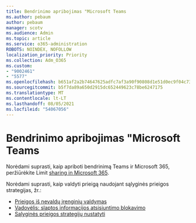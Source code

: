 ```yaml
---
title: Bendrinimo apribojimas "Microsoft Teams
ms.author: pebaum
author: pebaum
manager: scotv
ms.audience: Admin
ms.topic: article
ms.service: o365-administration
ROBOTS: NOINDEX, NOFOLLOW
localization_priority: Priority
ms.collection: Adm_O365
ms.custom:
- "9002461"
- "5577"
ms.openlocfilehash: b651af2a2b74647625adfc7af3a90f90808d1e51d0ec9f04c73313fd7232c4ac
ms.sourcegitcommit: b5f7da89a650d2915dc652449623c78be6247175
ms.translationtype: MT
ms.contentlocale: lt-LT
ms.lasthandoff: 08/05/2021
ms.locfileid: "54067056"
---
```

# <a name="limit-sharing-in-microsoft-teams"></a>Bendrinimo apribojimas "Microsoft Teams

Norėdami suprasti, kaip apriboti bendrinimą Teams ir Microsoft 365, peržiūrėkite Limit [sharing in Microsoft 365](https://docs.microsoft.com/microsoft-365/solutions/microsoft-365-limit-sharing?view=o365-worldwide).

Norėdami suprasti, kaip valdyti prieigą naudojant sąlyginės prieigos strategijas, žr.:

- [Prieigos iš nevaldų įrenginių valdymas](https://docs.microsoft.com/sharepoint/control-access-from-unmanaged-devices)
- [Vadovėlis: slaptos informacijos atsisiuntimo blokavimo](https://docs.microsoft.com/cloud-app-security/use-case-proxy-block-session-aad)
- [Sąlyginės prieigos strategijų nustatyti](https://docs.microsoft.com/microsoft-365/business/set-up-conditional-access-policies?view=o365-worldwide)
